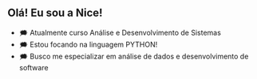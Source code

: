 ## Olá! Eu sou a Nice!

- 🗯 Atualmente curso Análise e Desenvolvimento de Sistemas 
- 🗯 Estou focando na linguagem PYTHON!
- 🗯 Busco me especializar em análise de dados e desenvolvimento de software


  
